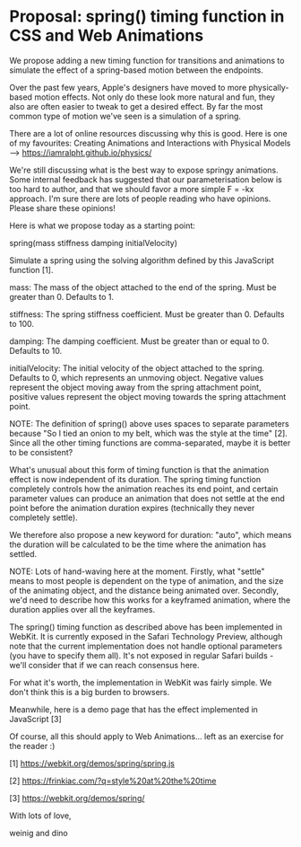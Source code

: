 Proposal: spring() timing function in CSS and Web Animations
=======================

We propose adding a new timing function for transitions and animations to simulate the effect of a spring-based motion between the endpoints.

Over the past few years, Apple's designers have moved to more physically-based motion effects. Not only do these look more natural and fun, they also are often easier to tweak to get a desired effect. By far the most common type of motion we've seen is a simulation of a spring.

There are a lot of online resources discussing why this is good. Here is one of my favourites: Creating Animations and Interactions with Physical Models --> https://iamralpht.github.io/physics/

We're still discussing what is the best way to expose springy animations. Some internal feedback has suggested that our parameterisation below is too hard to author, and that we should favor a more simple F = -kx approach. I'm sure there are lots of people reading who have opinions. Please share these opinions!

Here is what we propose today as a starting point:

spring(mass stiffness damping initialVelocity)

  Simulate a spring using the solving algorithm defined by this JavaScript function [1].

  mass: The mass of the object attached to the end of the spring. Must be greater than 0. Defaults to 1.

  stiffness: The spring stiffness coefficient. Must be greater than 0. Defaults to 100.

  damping: The damping coefficient. Must be greater than or equal to 0. Defaults to 10.

  initialVelocity: The initial velocity of the object attached to the spring. Defaults to 0, which represents an unmoving object. Negative values represent the object moving away from the spring attachment point, positive values represent the object moving towards the spring attachment point.

NOTE: The definition of spring() above uses spaces to separate parameters because "So I tied an onion to my belt, which was the style at the time" [2]. Since all the other timing functions are comma-separated, maybe it is better to be consistent?

What's unusual about this form of timing function is that the animation effect is now independent of its duration. The spring timing function completely controls how the animation reaches its end point, and certain parameter values can produce an animation that does not settle at the end point before the animation duration expires (technically they never completely settle).

We therefore also propose a new keyword for duration: "auto", which means the duration will be calculated to be the time where the animation has settled.

NOTE: Lots of hand-waving here at the moment. Firstly, what "settle" means to most people is dependent on the type of animation, and the size of the animating object, and the distance being animated over. Secondly, we'd need to describe how this works for a keyframed animation, where the duration applies over all the keyframes.

The spring() timing function as described above has been implemented in WebKit. It is currently exposed in the Safari Technology Preview, although note that the current implementation does not handle optional parameters (you have to specify them all). It's not exposed in regular Safari builds - we'll consider that if we can reach consensus here.

For what it's worth, the implementation in WebKit was fairly simple. We don't think this is a big burden to browsers.

Meanwhile, here is a demo page that has the effect implemented in JavaScript [3]

Of course, all this should apply to Web Animations... left as an exercise for the reader :)

[1] https://webkit.org/demos/spring/spring.js

[2] https://frinkiac.com/?q=style%20at%20the%20time

[3] https://webkit.org/demos/spring/

With lots of love,

weinig and dino